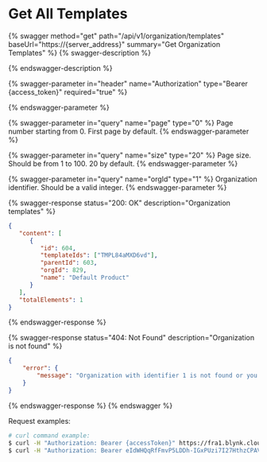 # Get All Templates

{% swagger method="get" path="/api/v1/organization/templates" baseUrl="https://{server_address}" summary="Get Organization Templates" %}
{% swagger-description %}

{% endswagger-description %}

{% swagger-parameter in="header" name="Authorization" type="Bearer {access_token}" required="true" %}

{% endswagger-parameter %}

{% swagger-parameter in="query" name="page" type="0" %}
Page number starting from 0. First page by default.
{% endswagger-parameter %}

{% swagger-parameter in="query" name="size" type="20" %}
Page size. Should be from 1 to 100. 20 by default.
{% endswagger-parameter %}

{% swagger-parameter in="query" name="orgId" type="1" %}
Organization identifier. Should be a valid integer.
{% endswagger-parameter %}

{% swagger-response status="200: OK" description="Organization templates" %}
```json
{
   "content": [
      {
         "id": 604,
         "templateIds": ["TMPL84aMXD6vd"],
         "parentId": 603,
         "orgId": 829,
         "name": "Default Product"
      }
   ],
   "totalElements": 1
}
```
{% endswagger-response %}

{% swagger-response status="404: Not Found" description="Organization is not found" %}
```json
{
    "error": {
        "message": "Organization with identifier 1 is not found or you don't have access to it."
    }
}
```
{% endswagger-response %}
{% endswagger %}

Request examples:

```bash
# curl command example:
$ curl -H "Authorization: Bearer {accessToken}" https://fra1.blynk.cloud/api/v1/organization/templates
$ curl -H "Authorization: Bearer eIdWHQqRfFmvP5LDDh-IGxPUzi7I27HthzCPAVmS" https://fra1.blynk.cloud/api/v1/organization/templates
```
